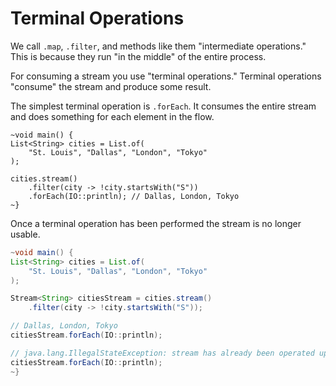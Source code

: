 # Terminal Operations

We call `.map`, `.filter`, and methods like them "intermediate operations."
This is because they run "in the middle" of the entire process.

For consuming a stream you use "terminal operations." Terminal operations
"consume" the stream and produce some result.

The simplest terminal operation is `.forEach`. It consumes the entire stream and does
something for each element in the flow.

```java,no_run
~void main() {
List<String> cities = List.of(
    "St. Louis", "Dallas", "London", "Tokyo"
);

cities.stream()
    .filter(city -> !city.startsWith("S"))
    .forEach(IO::println); // Dallas, London, Tokyo
~}
```

Once a terminal operation has been performed the stream is no longer
usable.

```java
~void main() {
List<String> cities = List.of(
    "St. Louis", "Dallas", "London", "Tokyo"
);

Stream<String> citiesStream = cities.stream()
    .filter(city -> !city.startsWith("S"));

// Dallas, London, Tokyo
citiesStream.forEach(IO::println);

// java.lang.IllegalStateException: stream has already been operated upon or closed
citiesStream.forEach(IO::println);
~}
```